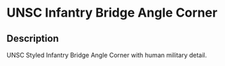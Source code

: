 # UNSC Infantry Bridge Angle Corner

## Description

UNSC Styled Infantry Bridge Angle Corner with human military detail.
